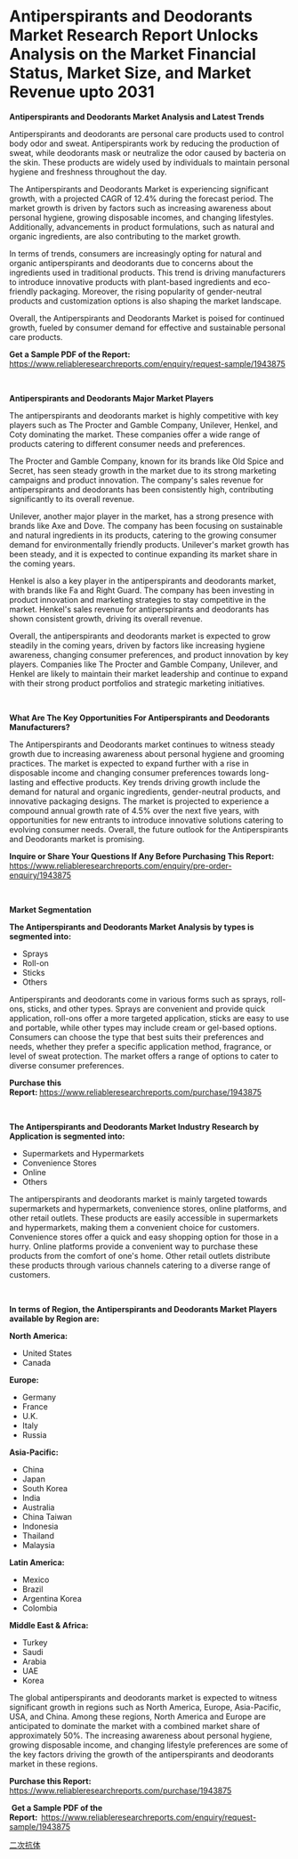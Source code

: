 <p><h1>Antiperspirants and Deodorants Market Research Report Unlocks Analysis on the Market Financial Status, Market Size, and Market Revenue upto 2031</h1></p><p><strong>Antiperspirants and Deodorants Market Analysis and Latest Trends</strong></p>
<p><p>Antiperspirants and deodorants are personal care products used to control body odor and sweat. Antiperspirants work by reducing the production of sweat, while deodorants mask or neutralize the odor caused by bacteria on the skin. These products are widely used by individuals to maintain personal hygiene and freshness throughout the day.</p><p>The Antiperspirants and Deodorants Market is experiencing significant growth, with a projected CAGR of 12.4% during the forecast period. The market growth is driven by factors such as increasing awareness about personal hygiene, growing disposable incomes, and changing lifestyles. Additionally, advancements in product formulations, such as natural and organic ingredients, are also contributing to the market growth.</p><p>In terms of trends, consumers are increasingly opting for natural and organic antiperspirants and deodorants due to concerns about the ingredients used in traditional products. This trend is driving manufacturers to introduce innovative products with plant-based ingredients and eco-friendly packaging. Moreover, the rising popularity of gender-neutral products and customization options is also shaping the market landscape.</p><p>Overall, the Antiperspirants and Deodorants Market is poised for continued growth, fueled by consumer demand for effective and sustainable personal care products.</p></p>
<p><strong>Get a Sample PDF of the Report:&nbsp;</strong> <a href="https://www.reliableresearchreports.com/enquiry/request-sample/1943875">https://www.reliableresearchreports.com/enquiry/request-sample/1943875</a></p>
<p>&nbsp;</p>
<p><strong>Antiperspirants and Deodorants Major Market Players</strong></p>
<p><p>The antiperspirants and deodorants market is highly competitive with key players such as The Procter and Gamble Company, Unilever, Henkel, and Coty dominating the market. These companies offer a wide range of products catering to different consumer needs and preferences.</p><p>The Procter and Gamble Company, known for its brands like Old Spice and Secret, has seen steady growth in the market due to its strong marketing campaigns and product innovation. The company's sales revenue for antiperspirants and deodorants has been consistently high, contributing significantly to its overall revenue.</p><p>Unilever, another major player in the market, has a strong presence with brands like Axe and Dove. The company has been focusing on sustainable and natural ingredients in its products, catering to the growing consumer demand for environmentally friendly products. Unilever's market growth has been steady, and it is expected to continue expanding its market share in the coming years.</p><p>Henkel is also a key player in the antiperspirants and deodorants market, with brands like Fa and Right Guard. The company has been investing in product innovation and marketing strategies to stay competitive in the market. Henkel's sales revenue for antiperspirants and deodorants has shown consistent growth, driving its overall revenue.</p><p>Overall, the antiperspirants and deodorants market is expected to grow steadily in the coming years, driven by factors like increasing hygiene awareness, changing consumer preferences, and product innovation by key players. Companies like The Procter and Gamble Company, Unilever, and Henkel are likely to maintain their market leadership and continue to expand with their strong product portfolios and strategic marketing initiatives.</p></p>
<p>&nbsp;</p>
<p><strong>What Are The Key Opportunities For Antiperspirants and Deodorants Manufacturers?</strong></p>
<p><p>The Antiperspirants and Deodorants market continues to witness steady growth due to increasing awareness about personal hygiene and grooming practices. The market is expected to expand further with a rise in disposable income and changing consumer preferences towards long-lasting and effective products. Key trends driving growth include the demand for natural and organic ingredients, gender-neutral products, and innovative packaging designs. The market is projected to experience a compound annual growth rate of 4.5% over the next five years, with opportunities for new entrants to introduce innovative solutions catering to evolving consumer needs. Overall, the future outlook for the Antiperspirants and Deodorants market is promising.</p></p>
<p><strong>Inquire or Share Your Questions If Any Before Purchasing This Report:</strong> <a href="https://www.reliableresearchreports.com/enquiry/pre-order-enquiry/1943875">https://www.reliableresearchreports.com/enquiry/pre-order-enquiry/1943875</a></p>
<p>&nbsp;</p>
<p><strong>Market Segmentation</strong></p>
<p><strong>The Antiperspirants and Deodorants Market Analysis by types is segmented into:</strong></p>
<p><ul><li>Sprays</li><li>Roll-on</li><li>Sticks</li><li>Others</li></ul></p>
<p><p>Antiperspirants and deodorants come in various forms such as sprays, roll-ons, sticks, and other types. Sprays are convenient and provide quick application, roll-ons offer a more targeted application, sticks are easy to use and portable, while other types may include cream or gel-based options. Consumers can choose the type that best suits their preferences and needs, whether they prefer a specific application method, fragrance, or level of sweat protection. The market offers a range of options to cater to diverse consumer preferences.</p></p>
<p><strong>Purchase this Report:&nbsp;</strong><a href="https://www.reliableresearchreports.com/purchase/1943875">https://www.reliableresearchreports.com/purchase/1943875</a></p>
<p>&nbsp;</p>
<p><strong>The Antiperspirants and Deodorants Market Industry Research by Application is segmented into:</strong></p>
<p><ul><li>Supermarkets and Hypermarkets</li><li>Convenience Stores</li><li>Online</li><li>Others</li></ul></p>
<p><p>The antiperspirants and deodorants market is mainly targeted towards supermarkets and hypermarkets, convenience stores, online platforms, and other retail outlets. These products are easily accessible in supermarkets and hypermarkets, making them a convenient choice for customers. Convenience stores offer a quick and easy shopping option for those in a hurry. Online platforms provide a convenient way to purchase these products from the comfort of one's home. Other retail outlets distribute these products through various channels catering to a diverse range of customers.</p></p>
<p>&nbsp;</p>
<p><strong>In terms of Region, the Antiperspirants and Deodorants Market Players available by Region are:</strong></p>
<p>
    <p> <strong> North America: </strong>
        <ul>
            <li>United States</li>
            <li>Canada</li>
        </ul>
        </p> 
    <p> <strong> Europe: </strong>
        <ul>
            <li>Germany</li>
            <li>France</li>
            <li>U.K.</li>
            <li>Italy</li>
            <li>Russia</li>
        </ul>
        </p> 
    <p> <strong> Asia-Pacific: </strong>
        <ul>
            <li>China</li>
            <li>Japan</li>
            <li>South Korea</li>
            <li>India</li>
            <li>Australia</li>
            <li>China Taiwan</li>
            <li>Indonesia</li>
            <li>Thailand</li>
            <li>Malaysia</li>
        </ul>
        </p> 
    <p> <strong> Latin America: </strong>
        <ul>
            <li>Mexico</li>
            <li>Brazil</li>
            <li>Argentina Korea</li>
            <li>Colombia</li>
        </ul>
        </p> 
    <p> <strong> Middle East & Africa: </strong>
        <ul>
            <li>Turkey</li>
            <li>Saudi</li>
            <li>Arabia</li>
            <li>UAE</li>
            <li>Korea</li>
        </ul>
    </p>
    </p>
<p><p>The global antiperspirants and deodorants market is expected to witness significant growth in regions such as North America, Europe, Asia-Pacific, USA, and China. Among these regions, North America and Europe are anticipated to dominate the market with a combined market share of approximately 50%. The increasing awareness about personal hygiene, growing disposable income, and changing lifestyle preferences are some of the key factors driving the growth of the antiperspirants and deodorants market in these regions.</p></p>
<p><strong>Purchase this Report: </strong><a href="https://www.reliableresearchreports.com/purchase/1943875">https://www.reliableresearchreports.com/purchase/1943875</a></p>
<p>&nbsp;<strong>Get a Sample PDF of the Report:&nbsp;&nbsp;</strong><a href="https://www.reliableresearchreports.com/enquiry/request-sample/1943875">https://www.reliableresearchreports.com/enquiry/request-sample/1943875</a></p>
<p><strong></strong></p>
<p><p><a href="https://medium.com/@mares423/%E4%BA%8C%E6%AC%A1%E6%8A%97%E4%BD%93%E5%B8%82%E5%A0%B4%E3%83%AC%E3%83%9D%E3%83%BC%E3%83%88%E3%81%AF-%E3%81%93%E3%81%AE%E5%B8%82%E5%A0%B4%E3%81%AE%E6%9C%80%E6%96%B0%E3%81%AE%E3%83%88%E3%83%AC%E3%83%B3%E3%83%89%E3%81%A8%E6%88%90%E9%95%B7%E6%A9%9F%E4%BC%9A%E3%82%92%E6%98%8E%E3%82%89%E3%81%8B%E3%81%AB%E3%81%97%E3%81%A6%E3%81%84%E3%81%BE%E3%81%99-da8f4c521445">二次抗体</a></p></p>